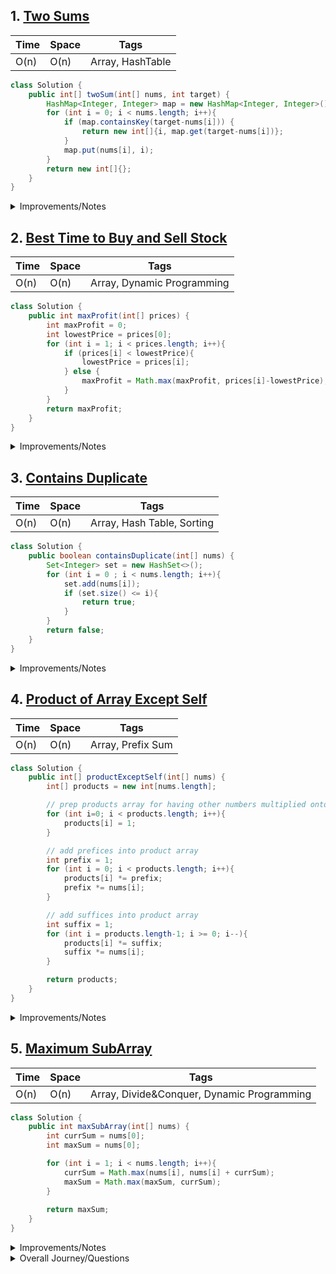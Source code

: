 ## 1. [Two Sums](https://leetcode.com/problems/two-sum/)

| Time    | Space    | Tags           |
|-------- | -------- | -------------- |
| O(n) | O(n) | Array, HashTable |

```java
class Solution {
    public int[] twoSum(int[] nums, int target) {
        HashMap<Integer, Integer> map = new HashMap<Integer, Integer>();
        for (int i = 0; i < nums.length; i++){
            if (map.containsKey(target-nums[i])) {
                return new int[]{i, map.get(target-nums[i])};
            }
            map.put(nums[i], i);
        }
        return new int[]{};
    }
}
```

<details>
<summary>Improvements/Notes</summary>
<br>
- could be helpful to sort the input array first and then find the indices. this would work if we had a lot of different targets but the same input array everytime.
- could use brute force if memory is a problem (not necessarily iterating through the array twice, but maybe using the contains method). 
- this is pretty hard to understand just from the code. could add descriptive comments or code ?

04/28/24 - after Maximum subarray problem
- is there a dp subproblem here? no i don't think so. you're looking for one particular target in the whole array. you can't break up that array now.
    
</details>

## 2. [Best Time to Buy and Sell Stock](https://leetcode.com/problems/best-time-to-buy-and-sell-stock/)
| Time    | Space    | Tags           |
|-------- | -------- | -------------- |
| O(n) | O(n) | Array, Dynamic Programming |

```java
class Solution {
    public int maxProfit(int[] prices) {
        int maxProfit = 0;
        int lowestPrice = prices[0];
        for (int i = 1; i < prices.length; i++){
            if (prices[i] < lowestPrice){
                lowestPrice = prices[i];
            } else {
                maxProfit = Math.max(maxProfit, prices[i]-lowestPrice);
            }
        }
        return maxProfit;
    }
}
```

<details>
<summary>Improvements/Notes</summary>
<br>
Background 
    - you need to find the lowest number and the highest number in the array such that the lowest number is to the left of the highest number.
    - this is a specific target, you don't need to iterate through the array twice
    - you iterate left to right in the array, starting from the second element (assuming your first element is the lowest)
    - if your new element is smaller than the lowest, replace it
    - otherwise check if your new maxprofit is bigger than your odl max profit and replace if necessary. 

Improvements
- edge cases maybe? look up how to improve this?
- why is this dynamic programming? we didn't really brute force every solution did we?
- 04/28/24 - after Maximum subarray problem
   - is there a dp subproblem here? yes, i think the use of max here to compare between the existing max profit and the new potential profit shows you're creating multiple solutions to the same problem and comparing them for the optimal one. 
</details>


## 3. [Contains Duplicate](https://leetcode.com/problems/contains-duplicate/)
| Time    | Space    | Tags           |
|-------- | -------- | -------------- |
| O(n) | O(n) | Array, Hash Table, Sorting |

```java
class Solution {
    public boolean containsDuplicate(int[] nums) {
        Set<Integer> set = new HashSet<>();
        for (int i = 0 ; i < nums.length; i++){
            set.add(nums[i]);
            if (set.size() <= i){
                return true;
            }
        }
        return false;
    }
}
```

<details>
<summary>Improvements/Notes</summary>
<br>
Improvements
- you can sort the array first if your solution requires less memory
- you can use a hashtable if you need to keep track of exactly how many occurrences came up
- brute force, not exactly sure why youd' need this. maybe if time complexity wasn't a big deal, space complexity was a big deal and you needed easily understandable code. 
</details>

## 4. [Product of Array Except Self](https://leetcode.com/problems/product-of-array-except-self/)
| Time    | Space    | Tags           |
|-------- | -------- | -------------- |
| O(n) | O(n) | Array, Prefix Sum |
```java
class Solution {
    public int[] productExceptSelf(int[] nums) {
        int[] products = new int[nums.length];

        // prep products array for having other numbers multiplied onto it
        for (int i=0; i < products.length; i++){
            products[i] = 1;
        }

        // add prefices into product array
        int prefix = 1;       
        for (int i = 0; i < products.length; i++){
            products[i] *= prefix;
            prefix *= nums[i];
        }

        // add suffices into product array
        int suffix = 1;
        for (int i = products.length-1; i >= 0; i--){
            products[i] *= suffix;
            suffix *= nums[i];
        } 

        return products;
    }
}
```
<details>
<summary>Improvements/Notes</summary>
<br>
Improvements
    - the separate initialization of the prefix and suffix makes the code run slower, but it makes the code more readable so i left it in. 
    - if you want easier to understand code and don't have problems with space complexity, you could have 2 arrays - one for prefix, one for suffix. 
    - if you could remove the zero from your input set, you could likely just find the product once and then divide by each nums[i] - this would make the runtime O(2n) instead of O(3n)
    04/28/24
    - i don't think this is dp because there's exactly one solution, you don't have to compute multiple potential solutions and compare them. 
</details>

## 5. [Maximum SubArray](https://leetcode.com/problems/maximum-subarray/)
| Time    | Space    | Tags           |
|-------- | -------- | -------------- |
| O(n) | O(n) | Array, Divide&Conquer, Dynamic Programming |
```java
class Solution {
    public int maxSubArray(int[] nums) {
        int currSum = nums[0];
        int maxSum = nums[0];

        for (int i = 1; i < nums.length; i++){
            currSum = Math.max(nums[i], nums[i] + currSum);
            maxSum = Math.max(maxSum, currSum);
        }
        
        return maxSum;
    }
}
```
<details>
<summary>Improvements/Notes</summary>
<br>
Improvements
    - need to watch video on this: [Max Contiguous Subarray Sum - Cubic Time To Kadane's Algorithm ("Maximum Subarray" on LeetCode)](https://www.youtube.com/watch?v=2MmGzdiKR9Y&pp=ygUqbWF4aW11bSBzdWJhcnJheSBsZWV0Y29kZSBiYWNrIHRvIGJhY2sgc3dl)
        - you're dealing with DP when you need to break up a problem into the same type of subproblems (so that you don't repeat your work - you can think about the idea that if you can use recursion to solve this problem, you can use DP) ?? very shaky on this explanation
        - strong takeaway: in this problem, you can identify the subproblem that gets repeated - you need to find the contiguous subarray with max sum in every array in your problem. if your original array had 8 elements, you need to find this max sum contiguous subarray for subarray[0:0], subarray[0:1], subarray[0:2], subarray[0:3]... subarray[0:8]. you only add on the previous sub array max sum to your new subarray sum if its non negative (has to make your current sum bigger.
        - strong takeaway: both in this explanation and in the other explanations, it seems important to start with the most inefficient solution in interviews and work your way up to the efficient solution. maybe you don't code each solution. you just explain it. 
        - array problems usually should have an O(n) solution. look for it.
    - what would you do if they needed you to actually return the array? hashmap? between each sum and the array it's made up of.
</details>

<details>
<summary>Overall Journey/Questions</summary>
<br>
    04/28
    - writing this at paris baguette, after doing leetcode for 30 min, feeling exhausted from realizing how much there is I don't know, and realizing I definitely could benefit from not napping every time this happens. (it takes so long to nap and then disengage and re engage with this when i'm feeling better. I'd rather push the tiredness away directly right now)
- how do i know i'll be able to identify questions like this? and identify when to use this solution? i haven't really come across a repeat solution yet. 
- right now, i'm not afraid of doing too much, like having to do 500 leetcode problems instead of 75 - but eventually I'll start becoming afraid of this. Because it'll seem like there's no end. I think I kind of have to commit to doing both: continuing pursuing the path I chose (like doing a list of 75 problems), and entertaining these opportunities to see if i could be learning this faster (like dedicating additional time to watch videos on the patterns behind these problems). And I still promised myself I'd take a mock interview by the time I'm done with those 75 problems. I don't want to delay getting those problems done because I'm watching tangential videos. I should set a hard deadline for getting through these interviews. 
    - it's taking me approximately 30 min / problem right now (just to categorize, try out a solution, and go back understand how to implement the correct solution. not very able to find patterns within these 30 min). i can handle probably 5 per day if I'm diligent, I'm accomplishing maybe 2-3 on a a daily basis though. If I do 5 per day, it should take 2 weeks. I will aim for booking an interview the week of May 13-17.
    - that being said, I found these videos / articles I want to watch / read to understand more about the patterns before I take the mock interview but maybe not before I'm done with these problems. maybe I can understand patterns for one day after each leet code category. (or perhaps before would also work).
    - also just being reminded of the fact that i think i've been looking for patterns for a while and i didn't want to settle for having to do a 1000 problems and not really knowing what type of intuition was built such that i could now pass interviews. I think the fact that those paid workshops led with that offer of showing you the patterns made me believe i had to pay for it. but i think i just had to trust my instinct that i should be looking for patterns, and look for them for free online. and believe that i'd be able to find the patterns online if these people who were asking for so much money were able to find it. I should pay more attention to why some statements appeal to me, rather than immediately believing that blindly following the people who said them will solve all my problems. 

   Array
     - dp intro: https://www.google.com/search?sca_esv=1d62dda5da21c497&sca_upv=1&sxsrf=ACQVn0_Tp_RrN9n6IveIB4RNM0qIVXkyXg:1714331329032&q=best+introduction+to+dynamic+programming&tbm=vid&source=lnms&prmd=vsibnmt&sa=X&ved=2ahUKEwj_sZPvzeWFAxXMODQIHXoCDHQQ0pQJegQICxAB&biw=1440&bih=813&dpr=1#fpstate=ive&vld=cid:baadfd58,vid:Clp5c7HvLqs,st:0
     - patterns: https://hackernoon.com/14-patterns-to-ace-any-coding-interview-question-c5bb3357f6ed
     - really long course on patterns (?) https://www.educative.io/courses/grokking-coding-interview-patterns-java
      - need to watch video on this: [Max Contiguous Subarray Sum - Cubic Time To Kadane's Algorithm ("Maximum Subarray" on LeetCode)](https://www.youtube.com/watch?v=2MmGzdiKR9Y&pp=ygUqbWF4aW11bSBzdWJhcnJheSBsZWV0Y29kZSBiYWNrIHRvIGJhY2sgc3dl)
        - you're dealing with DP when you need to break up a problem into the same type of subproblems (so that you don't repeat your work - you can think about the idea that if you can use recursion to solve this problem, you can use DP) ?? very shaky on this explanation
        - strong takeaway: in this problem, you can identify the subproblem that gets repeated - you need to find the contiguous subarray with max sum in every array in your problem. if your original array had 8 elements, you need to find this max sum contiguous subarray for subarray[0:0], subarray[0:1], subarray[0:2], subarray[0:3]... subarray[0:8]. you only add on the previous sub array max sum to your new subarray sum if its non negative (has to make your current sum bigger.
        - strong takeaway: both in this explanation and in the other explanations, it seems important to start with the most inefficient solution in interviews and work your way up to the efficient solution. maybe you don't code each solution. you just explain it. 
        - array problems usually should have an O(n) solution. look for it.
</details>


